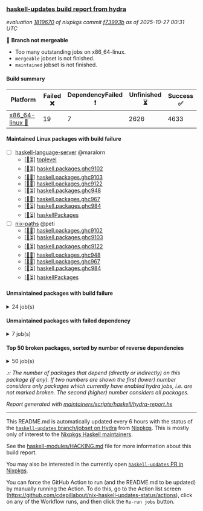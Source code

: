### [haskell-updates build report from hydra](https://hydra.nixos.org/jobset/nixpkgs/haskell-updates)
*evaluation [1819670](https://hydra.nixos.org/eval/1819670) of nixpkgs commit [f73993b](https://github.com/NixOS/nixpkgs/commits/f73993b07e2e2c207a154c4fc836c86213f616da) as of 2025-10-27 00:31 UTC*

🔴 **Branch not mergeable**
  * Too many outstanding jobs on x86_64-linux.
  * `mergeable` jobset is not finished.
  * `maintained` jobset is not finished.

#### Build summary

 | Platform | Failed ❌ | DependencyFailed ❗ | Unfinished ⏳ | Success ✅ | 
 | --- | --- | --- | --- | --- | 
 | [x86_64-linux 🐧](https://hydra.nixos.org/eval/1819670?filter=.x86_64-linux) | 19 | 7 | 2626 | 4633 | 
#### Maintained Linux packages with build failure
- [ ] [haskell-language-server](https://hydra.nixos.org/eval/1819670?filter=haskell-language-server) @maralorn
  - [[🐧⏳]](https://hydra.nixos.org/build/311049828) [toplevel](https://hydra.nixos.org/eval/1819670?filter=haskell-language-server)
  - [[🐧⏳]](https://hydra.nixos.org/build/311049857) [haskell.packages.ghc9102](https://hydra.nixos.org/eval/1819670?filter=haskell.packages.ghc9102.haskell-language-server)
  - [[🐧❌]](https://hydra.nixos.org/build/311049790) [haskell.packages.ghc9103](https://hydra.nixos.org/eval/1819670?filter=haskell.packages.ghc9103.haskell-language-server)
  - [[🐧❌]](https://hydra.nixos.org/build/311050347) [haskell.packages.ghc9122](https://hydra.nixos.org/eval/1819670?filter=haskell.packages.ghc9122.haskell-language-server)
  - [[🐧⏳]](https://hydra.nixos.org/build/311050666) [haskell.packages.ghc948](https://hydra.nixos.org/eval/1819670?filter=haskell.packages.ghc948.haskell-language-server)
  - [[🐧❌]](https://hydra.nixos.org/build/311051122) [haskell.packages.ghc967](https://hydra.nixos.org/eval/1819670?filter=haskell.packages.ghc967.haskell-language-server)
  - [[🐧⏳]](https://hydra.nixos.org/build/311051259) [haskell.packages.ghc984](https://hydra.nixos.org/eval/1819670?filter=haskell.packages.ghc984.haskell-language-server)
  - [[🐧⏳]](https://hydra.nixos.org/build/311053036) [haskellPackages](https://hydra.nixos.org/eval/1819670?filter=haskellPackages.haskell-language-server)
- [ ] [nix-paths](https://hydra.nixos.org/eval/1819670?filter=nix-paths) @peti
  - [[🐧❌]](https://hydra.nixos.org/build/311049714) [haskell.packages.ghc9102](https://hydra.nixos.org/eval/1819670?filter=haskell.packages.ghc9102.nix-paths)
  - [[🐧⏳]](https://hydra.nixos.org/build/311049733) [haskell.packages.ghc9103](https://hydra.nixos.org/eval/1819670?filter=haskell.packages.ghc9103.nix-paths)
  - [[🐧⏳]](https://hydra.nixos.org/build/311049761) [haskell.packages.ghc9122](https://hydra.nixos.org/eval/1819670?filter=haskell.packages.ghc9122.nix-paths)
  - [[🐧❌]](https://hydra.nixos.org/build/311049776) [haskell.packages.ghc948](https://hydra.nixos.org/eval/1819670?filter=haskell.packages.ghc948.nix-paths)
  - [[🐧❌]](https://hydra.nixos.org/build/311049800) [haskell.packages.ghc967](https://hydra.nixos.org/eval/1819670?filter=haskell.packages.ghc967.nix-paths)
  - [[🐧⏳]](https://hydra.nixos.org/build/311049825) [haskell.packages.ghc984](https://hydra.nixos.org/eval/1819670?filter=haskell.packages.ghc984.nix-paths)
  - [[🐧⏳]](https://hydra.nixos.org/build/311054380) [haskellPackages](https://hydra.nixos.org/eval/1819670?filter=haskellPackages.nix-paths)
#### Unmaintained packages with build failure
<details><summary>24 job(s) </summary>

- [ ] [[🐧❌]](https://hydra.nixos.org/build/311052831) [haskellPackages.gpu-vulkan-middle](https://hydra.nixos.org/eval/1819670?filter=haskellPackages.gpu-vulkan-middle)  ⤴️ 7 | 7
- [ ] [[🐧❌]](https://hydra.nixos.org/build/311053157) [haskellPackages.hs-opentelemetry-instrumentation-wai](https://hydra.nixos.org/eval/1819670?filter=haskellPackages.hs-opentelemetry-instrumentation-wai)  ⤴️ 2 | 3
- [ ] [[🐧❌]](https://hydra.nixos.org/build/311056095) [haskellPackages.temporal-sdk-core](https://hydra.nixos.org/eval/1819670?filter=haskellPackages.temporal-sdk-core)  ⤴️ 1 | 1
- [ ] [[🐧❌]](https://hydra.nixos.org/build/311053162) [haskellPackages.hs-opentelemetry-instrumentation-persistent](https://hydra.nixos.org/eval/1819670?filter=haskellPackages.hs-opentelemetry-instrumentation-persistent)  ⤴️ 0 | 1
- [ ] [[🐧❌]](https://hydra.nixos.org/build/311051176) [haskellPackages.cabal-matrix](https://hydra.nixos.org/eval/1819670?filter=haskellPackages.cabal-matrix) 
- [ ] [[🐧❌]](https://hydra.nixos.org/build/311051388) [haskellPackages.clickhouse-haskell](https://hydra.nixos.org/eval/1819670?filter=haskellPackages.clickhouse-haskell) 
- [ ] [[🐧❌]](https://hydra.nixos.org/build/311051270) [haskellPackages.cmark-gfm-lens](https://hydra.nixos.org/eval/1819670?filter=haskellPackages.cmark-gfm-lens) 
- [ ] [[🐧❌]](https://hydra.nixos.org/build/311051296) [haskellPackages.cmark-lens](https://hydra.nixos.org/eval/1819670?filter=haskellPackages.cmark-lens) 
- [ ] [[🐧❌]](https://hydra.nixos.org/build/311052040) [haskellPackages.eventlog-live-influxdb](https://hydra.nixos.org/eval/1819670?filter=haskellPackages.eventlog-live-influxdb) 
- [ ] [ghc-lib](https://hydra.nixos.org/eval/1819670?filter=ghc-lib) 
  - [[🐧⏳]](https://hydra.nixos.org/build/311049695) [haskell.packages.ghc9102](https://hydra.nixos.org/eval/1819670?filter=haskell.packages.ghc9102.ghc-lib)
  - [[🐧⏳]](https://hydra.nixos.org/build/311049718) [haskell.packages.ghc9103](https://hydra.nixos.org/eval/1819670?filter=haskell.packages.ghc9103.ghc-lib)
  - [[🐧✅]](https://hydra.nixos.org/build/311049743) [haskell.packages.ghc9122](https://hydra.nixos.org/eval/1819670?filter=haskell.packages.ghc9122.ghc-lib)
  - [[🐧✅]](https://hydra.nixos.org/build/311049759) [haskell.packages.ghc948](https://hydra.nixos.org/eval/1819670?filter=haskell.packages.ghc948.ghc-lib)
  - [[🐧❌]](https://hydra.nixos.org/build/311049784) [haskell.packages.ghc967](https://hydra.nixos.org/eval/1819670?filter=haskell.packages.ghc967.ghc-lib)
  - [[🐧❌]](https://hydra.nixos.org/build/311049812) [haskell.packages.ghc984](https://hydra.nixos.org/eval/1819670?filter=haskell.packages.ghc984.ghc-lib)
  - [[🐧✅]](https://hydra.nixos.org/build/311052385) [haskellPackages](https://hydra.nixos.org/eval/1819670?filter=haskellPackages.ghc-lib)
- [ ] [[🐧❌]](https://hydra.nixos.org/build/311053165) [haskellPackages.hs-opentelemetry-exporter-in-memory](https://hydra.nixos.org/eval/1819670?filter=haskellPackages.hs-opentelemetry-exporter-in-memory) 
- [ ] [[🐧❌]](https://hydra.nixos.org/build/311053154) [haskellPackages.hs-opentelemetry-instrumentation-hspec](https://hydra.nixos.org/eval/1819670?filter=haskellPackages.hs-opentelemetry-instrumentation-hspec) 
- [ ] [[🐧❌]](https://hydra.nixos.org/build/311053883) [haskellPackages.log](https://hydra.nixos.org/eval/1819670?filter=haskellPackages.log) 
- [ ] [[🐧❌]](https://hydra.nixos.org/build/311054602) [haskellPackages.pandoc-crossref](https://hydra.nixos.org/eval/1819670?filter=haskellPackages.pandoc-crossref) 
- [ ] [[🐧❌]](https://hydra.nixos.org/build/311055152) [haskellPackages.rebound](https://hydra.nixos.org/eval/1819670?filter=haskellPackages.rebound) 
- [ ] [[🐧❌]](https://hydra.nixos.org/build/311055399) [haskellPackages.scotty-haxl](https://hydra.nixos.org/eval/1819670?filter=haskellPackages.scotty-haxl) 
- [ ] [[🐧❌]](https://hydra.nixos.org/build/311055508) [haskellPackages.servant-haxl-client](https://hydra.nixos.org/eval/1819670?filter=haskellPackages.servant-haxl-client) 
</details>

#### Unmaintained packages with failed dependency
<details><summary>7 job(s) </summary>

- [ ] [[🐧❗]](https://hydra.nixos.org/build/311052841) [haskellPackages.gpu-vulkan-middle-khr-surface](https://hydra.nixos.org/eval/1819670?filter=haskellPackages.gpu-vulkan-middle-khr-surface)  ⤴️ 5 | 5
- [ ] [[🐧❗]](https://hydra.nixos.org/build/311052838) [haskellPackages.gpu-vulkan](https://hydra.nixos.org/eval/1819670?filter=haskellPackages.gpu-vulkan)  ⤴️ 3 | 3
- [ ] [[🐧❗]](https://hydra.nixos.org/build/311052846) [haskellPackages.gpu-vulkan-middle-khr-swapchain](https://hydra.nixos.org/eval/1819670?filter=haskellPackages.gpu-vulkan-middle-khr-swapchain)  ⤴️ 1 | 1
- [ ] [[🐧❗]](https://hydra.nixos.org/build/311052872) [haskellPackages.gpu-vulkan-khr-surface-glfw](https://hydra.nixos.org/eval/1819670?filter=haskellPackages.gpu-vulkan-khr-surface-glfw) 
- [ ] [[🐧❗]](https://hydra.nixos.org/build/311052860) [haskellPackages.gpu-vulkan-khr-swapchain](https://hydra.nixos.org/eval/1819670?filter=haskellPackages.gpu-vulkan-khr-swapchain) 
- [ ] [[🐧❗]](https://hydra.nixos.org/build/311053194) [haskellPackages.hs-opentelemetry-instrumentation-cloudflare](https://hydra.nixos.org/eval/1819670?filter=haskellPackages.hs-opentelemetry-instrumentation-cloudflare) 
- [ ] [[🐧❗]](https://hydra.nixos.org/build/311056110) [haskellPackages.temporal-sdk](https://hydra.nixos.org/eval/1819670?filter=haskellPackages.temporal-sdk) 
</details>

#### Top 50 broken packages, sorted by number of reverse dependencies
<details><summary>50 job(s) </summary>

[haskell98](https://packdeps.haskellers.com/reverse/haskell98) ⤴️ 152  
[failure](https://packdeps.haskellers.com/reverse/failure) ⤴️ 72  
[enumerator](https://packdeps.haskellers.com/reverse/enumerator) ⤴️ 56  
[util](https://packdeps.haskellers.com/reverse/util) ⤴️ 49  
[derive](https://packdeps.haskellers.com/reverse/derive) ⤴️ 48  
[connection](https://packdeps.haskellers.com/reverse/connection) ⤴️ 47  
[fclabels](https://packdeps.haskellers.com/reverse/fclabels) ⤴️ 47  
[accelerate](https://packdeps.haskellers.com/reverse/accelerate) ⤴️ 42  
[syb-with-class](https://packdeps.haskellers.com/reverse/syb-with-class) ⤴️ 42  
[MonadCatchIO-transformers](https://packdeps.haskellers.com/reverse/MonadCatchIO-transformers) ⤴️ 41  
[TypeCompose](https://packdeps.haskellers.com/reverse/TypeCompose) ⤴️ 41  
[PrimitiveArray](https://packdeps.haskellers.com/reverse/PrimitiveArray) ⤴️ 35  
[crypto-random](https://packdeps.haskellers.com/reverse/crypto-random) ⤴️ 35  
[dual](https://packdeps.haskellers.com/reverse/dual) ⤴️ 32  
[hsp](https://packdeps.haskellers.com/reverse/hsp) ⤴️ 32  
[language-ecmascript](https://packdeps.haskellers.com/reverse/language-ecmascript) ⤴️ 31  
[hw-int](https://packdeps.haskellers.com/reverse/hw-int) ⤴️ 29  
[hw-string-parse](https://packdeps.haskellers.com/reverse/hw-string-parse) ⤴️ 29  
[iteratee](https://packdeps.haskellers.com/reverse/iteratee) ⤴️ 29  
[composite-base](https://packdeps.haskellers.com/reverse/composite-base) ⤴️ 28  
[hw-bits](https://packdeps.haskellers.com/reverse/hw-bits) ⤴️ 28  
[regexpr](https://packdeps.haskellers.com/reverse/regexpr) ⤴️ 27  
[text-format](https://packdeps.haskellers.com/reverse/text-format) ⤴️ 27  
[crypto-numbers](https://packdeps.haskellers.com/reverse/crypto-numbers) ⤴️ 25  
[either-unwrap](https://packdeps.haskellers.com/reverse/either-unwrap) ⤴️ 25  
[universum](https://packdeps.haskellers.com/reverse/universum) ⤴️ 25  
[bits-extra](https://packdeps.haskellers.com/reverse/bits-extra) ⤴️ 23  
[Crypto](https://packdeps.haskellers.com/reverse/Crypto) ⤴️ 22  
[crypto-pubkey](https://packdeps.haskellers.com/reverse/crypto-pubkey) ⤴️ 22  
[haskelldb](https://packdeps.haskellers.com/reverse/haskelldb) ⤴️ 22  
[wxdirect](https://packdeps.haskellers.com/reverse/wxdirect) ⤴️ 22  
[BiobaseTypes](https://packdeps.haskellers.com/reverse/BiobaseTypes) ⤴️ 21  
[alg](https://packdeps.haskellers.com/reverse/alg) ⤴️ 21  
[hw-rankselect-base](https://packdeps.haskellers.com/reverse/hw-rankselect-base) ⤴️ 21  
[libxml-sax](https://packdeps.haskellers.com/reverse/libxml-sax) ⤴️ 21  
[wxc](https://packdeps.haskellers.com/reverse/wxc) ⤴️ 21  
[biocore](https://packdeps.haskellers.com/reverse/biocore) ⤴️ 20  
[hw-excess](https://packdeps.haskellers.com/reverse/hw-excess) ⤴️ 20  
[wxcore](https://packdeps.haskellers.com/reverse/wxcore) ⤴️ 20  
[attoparsec-enumerator](https://packdeps.haskellers.com/reverse/attoparsec-enumerator) ⤴️ 19  
[cprng-aes](https://packdeps.haskellers.com/reverse/cprng-aes) ⤴️ 19  
[fay](https://packdeps.haskellers.com/reverse/fay) ⤴️ 19  
[hsx2hs](https://packdeps.haskellers.com/reverse/hsx2hs) ⤴️ 19  
[hw-balancedparens](https://packdeps.haskellers.com/reverse/hw-balancedparens) ⤴️ 19  
[ixset](https://packdeps.haskellers.com/reverse/ixset) ⤴️ 19  
[mmsyn2](https://packdeps.haskellers.com/reverse/mmsyn2) ⤴️ 19  
[wx](https://packdeps.haskellers.com/reverse/wx) ⤴️ 19  
[BiobaseENA](https://packdeps.haskellers.com/reverse/BiobaseENA) ⤴️ 18  
[asn1-data](https://packdeps.haskellers.com/reverse/asn1-data) ⤴️ 18  
[bytestring-show](https://packdeps.haskellers.com/reverse/bytestring-show) ⤴️ 18  
</details>


*⤴️: The number of packages that depend (directly or indirectly) on this package (if any). If two numbers are shown the first (lower) number considers only packages which currently have enabled hydra jobs, i.e. are not marked broken. The second (higher) number considers all packages.*

*Report generated with [maintainers/scripts/haskell/hydra-report.hs](https://github.com/NixOS/nixpkgs/blob/haskell-updates/maintainers/scripts/haskell/hydra-report.hs)*


----------------------------------------------------------------------

This README.md is automatically updated every 6 hours with the status of the
[`haskell-updates` branch/jobset on Hydra](https://hydra.nixos.org/jobset/nixpkgs/haskell-updates)
from [Nixpkgs](https://github.com/NixOS/nixpkgs).  This is mostly only of
interest to the [Nixpkgs Haskell maintainers](https://github.com/orgs/NixOS/teams/haskell).

See the
[haskell-modules/HACKING.md](https://github.com/NixOS/nixpkgs/blob/haskell-updates/pkgs/development/haskell-modules/HACKING.md)
file for more information about this build report.

You may also be interested in the currently open
[`haskell-updates` PR in Nixpkgs](https://github.com/nixos/nixpkgs/pulls?q=is%3Apr+is%3Aopen+head%3Ahaskell-updates).

You can force the GitHub Action to run (and the README.md to be updated) by
manually running the Action.  To do this, go to the Action list screen
(https://github.com/cdepillabout/nix-haskell-updates-status/actions),
click on any of the Workflow runs, and then click the `Re-run jobs` button.
